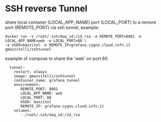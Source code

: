 # SSH reverse Tunnel 
share local contaner (LOCAL_APP_NAME) port (LOCAL_PORT) to a remore port (REMOTE_PORT) via ssh tunnel, example:
```
docker run -v /root/.ssh/daq_id:/id_rsa -e REMOTE_PORT=8081 -e LOCAL_APP_NAME=web -e LOCAL_PORT=80 \
-e USER=mazzitel -e REMOTE_IP=grafana.cygno.cloud.infn.it gmazzitelli/sshtunnel

```
example of compose to share the 'web' on port 80 
```
  tunnel:
    restart: always
    image: gmazzitelli/sshtunnel
    container_name: grafana_tunnel
    environment: 
       REMOTE_PORT: 8081
       LOCAL_APP_NAME: web
       LOCAL_PORT: 80 
       USER: mazzitel
       REMOTE_IP: grafana.cygno.cloud.infn.it
    volumes:
       - /root/.ssh/daq_id:/id_rsa 

```
